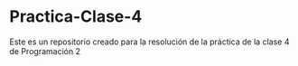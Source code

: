 # Practica-Clase-4
Este es un repositorio creado para la resolución de la práctica de la clase 4 de Programación 2
